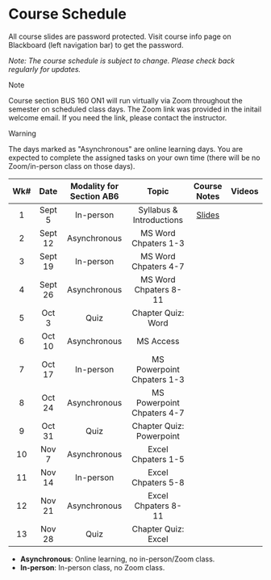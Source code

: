 <!-- markdownlint-disable -->

# Course Schedule

All course slides are password protected. Visit course info page on Blackboard (left navigation bar) to get the password.

*Note: The course schedule is subject to change. Please check back regularly for updates.*

> [!NOTE]
> Course section BUS 160 ON1 will run virtually via Zoom throughout the semester on scheduled class days. The Zoom link was provided in the initail welcome email. If you need the link, please contact the instructor. 

> [!WARNING]
> The days marked as "Asynchronous" are online learning days. You are expected to complete the assigned tasks on your own time (there will be no Zoom/in-person class on those days). 


| **Wk#** | **Date** | **Modality for Section AB6** |         **Topic**          | **Course Notes** | **Videos** |
| :-----: | :------: | :--------------------------: | :------------------------: | :--------------: | :--------: |
|    1    |  Sept 5  |          In-person           |  Syllabus & Introductions  |     [Slides](https://jstrieb.github.io/link-lock/#eyJ2IjoiMC4wLjEiLCJlIjoiNzl2VEVUdFVnTjRyVTFiV0lMbE1aY1FjRnBDd0lOblRmbHo5a3o4UWIzRTVxQWZ3V1NjQnBGZXhFVnhXSkVEMjBDSm9jYkVFWUdJcnFHQjZ2eXFMeVYvZTFQdFFteldIRW1id1VwQ05wV2E3YWlLTUZZa3NUMHQyRFBKRC9NRkJPcVhmYmMwYXNTa2FsN2x4VklUbVQzMDBBM0U9IiwicyI6ImoyYURzc3VrZXdJMHl3ai9WUmJPeWc9PSIsImkiOiJ4QStsbWNaZjVhcGEzUnFjIn0=)             |            |
|    2    | Sept 12  |         Asynchronous         |    MS Word Chpaters 1-3    |                  |            |
|    3    | Sept 19  |          In-person           |    MS Word Chpaters 4-7    |                  |            |
|    4    | Sept 26  |         Asynchronous         |   MS Word Chpaters 8-11    |                  |            |
|    5    |  Oct 3   |             Quiz             |     Chapter Quiz: Word     |                  |            |
|    6    |  Oct 10  |         Asynchronous         |         MS Access          |                  |            |
|    7    |  Oct 17  |          In-person           | MS Powerpoint Chpaters 1-3 |                  |            |
|    8    |  Oct 24  |         Asynchronous         | MS Powerpoint Chpaters 4-7 |                  |            |
|    9    |  Oct 31  |             Quiz             |  Chapter Quiz: Powerpoint  |                  |            |
|   10    |  Nov 7   |         Asynchronous         |     Excel Chpaters 1-5     |                  |            |
|   11    |  Nov 14  |          In-person           |     Excel Chpaters 5-8     |                  |            |
|   12    |  Nov 21  |         Asynchronous         |    Excel Chpaters 8-11     |                  |            |
|   13    |  Nov 28  |             Quiz             |    Chapter Quiz: Excel     |                  |            |

- **Asynchronous**: Online learning, no in-person/Zoom class.
- **In-person**: In-person class, no Zoom class.